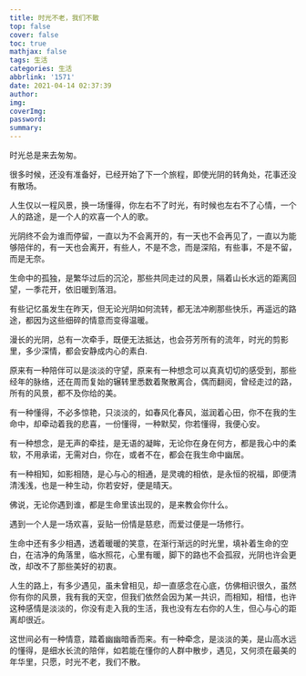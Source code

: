 ```yaml
---
title: 时光不老，我们不散
top: false
cover: false
toc: true
mathjax: false
tags: 生活
categories: 生活
abbrlink: '1571'
date: 2021-04-14 02:37:39
author:
img:
coverImg:
password:
summary:
---
```

时光总是来去匆匆。

很多时候，还没有准备好，已经开始了下一个旅程，即使光阴的转角处，花事还没有散场。

人生仅以一程风景，换一场懂得，你左右不了时光，有时候也左右不了心情，一个人的路途，是一个人的欢喜一个人的歌。

光阴终不会为谁而停留，一直以为不会离开的，有一天也不会再见了，一直以为能够陪伴的，有一天也会离开，有些人，不是不念，而是深陷，有些事，不是不留，而是无奈。

生命中的孤独，是繁华过后的沉沦，那些共同走过的风景，隔着山长水远的距离回望，一季花开，依旧暖到落泪。

有些记忆虽发生在昨天，但无论光阴如何流转，都无法冲刷那些快乐，再遥远的路途，都因为这些细碎的情意而变得温暖。

漫长的光阴，总有一次牵手，既便无法抵达，也会芬芳所有的流年，时光的剪影里，多少深情，都会安静成内心的素白.

原来有一种陪伴可以是淡淡的守望，原来有一种想念可以真真切切的感受到，那些经年的脉络，还在周而复始的辗转里悉数着聚散离合，偶而翻阅，曾经走过的路，所有的风景，都不及你给的美。

有一种懂得，不必多惊艳，只淡淡的，如春风化春风，滋润着心田，你不在我的生命中，却牵动着我的悲喜，一份懂得，一种默契，你若懂得，我便心安。

有一种想念，是无声的牵挂，是无语的凝眸，无论你在身在何方，都是我心中的柔软，不用承诺，无需对白，你在，或者不在，都会在我生命中幽居。

有一种相知，如影相随，是心与心的相通，是灵魂的相依，是永恒的祝福，即便清清浅浅，也是一种生动，你若安好，便是晴天。

佛说，无论你遇到谁，都是生命里该出现的，是来教会你什么。

遇到一个人是一场欢喜，妥贴一份情是慈悲，而爱过便是一场修行。

生命中还有多少相遇，透着暖暖的笑意，在渐行渐远的时光里，填补着生命的空白，在洁净的角落里，临水照花，心里有暖，脚下的路也不会孤寂，光阴也许会更改，却改不了那些美好的初衷。

人生的路上，有多少遇见，虽未曾相见，却一直感念在心底，仿佛相识很久，虽然你有你的风景，我有我的天空，但我们依然会因为某一共识，而相知，相惜，也许这种感情是淡淡的，你没有走入我的生活，我也没有左右你的人生，但心与心的距离却很近。

这世间必有一种情意，踏着幽幽暗香而来。有一种牵念，是淡淡的美，是山高水远的懂得，是细水长流的陪伴，如若能在懂你的人群中散步，遇见，又何须在最美的年华里，只愿，时光不老，我们不散。